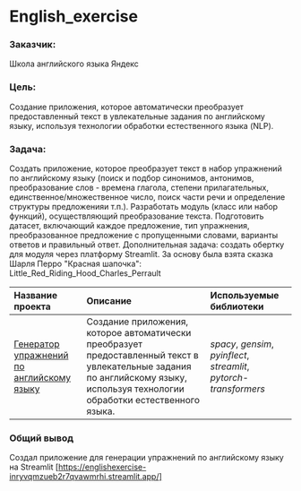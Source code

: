 # English_exercise

### Заказчик: 
Школа английского языка Яндекс

### Цель: 
Создание приложения, которое автоматически преобразует предоставленный текст в увлекательные задания по английскому языку, используя технологии обработки естественного языка (NLP).

### Задача:

Создать приложение, которое преобразует текст в набор упражнений по английскому языку (поиск и подбор синонимов, антонимов, преобразование слов - времена глагола, степени прилагательных, единственное/множественное число, поиск части речи и определение структуры предложенияи т.п.).
Разработать модуль (класс или набор функций), осуществляющий преобразование текста.
Подготовить датасет, включающий каждое предложение, тип упражнения, преобразованное предложение с пропущенными словами, варианты ответов и правильный ответ.
Дополнительная задача: создать обертку для модуля через платформу Streamlit.
За основу была взята сказка Шарля Перро "Красная шапочка": Little_Red_Riding_Hood_Charles_Perrault

| Название проекта | Описание | Используемые библиотеки | 
| :---------------------- | :---------------------- | :---------------------- |
| [Генератор упражнений по английскому языку](English_exercise) | Создание приложения, которое автоматически преобразует предоставленный текст в увлекательные задания по английскому языку, используя технологии обработки естественного языка. | *spacy*, *gensim*, *pyinflect*, *streamlit*, *pytorch-transformers* |

### Общий вывод
Создал приложение для генерации упражнений по английскому языку на  Streamlit  [https://englishexercise-inryvqmzueb2r7qvawmrhi.streamlit.app/]


